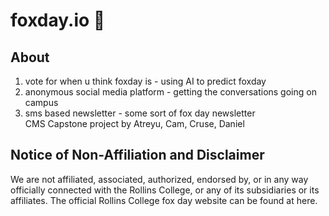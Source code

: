 # foxday.io 🦊
## About
1. vote for when u think foxday is - using AI to predict foxday
2. anonymous social media platform - getting the conversations going on campus
3. sms based newsletter - some sort of fox day newsletter             
CMS Capstone project by Atreyu, Cam, Cruse, Daniel

## Notice of Non-Affiliation and Disclaimer
We are not affiliated, associated, authorized, endorsed by, or in any way officially connected with the Rollins College, or any of its subsidiaries or its affiliates. The official Rollins College fox day website can be found at here.
